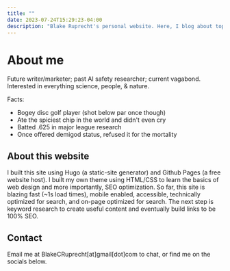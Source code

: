 ```yaml
---
title: ""
date: 2023-07-24T15:29:23-04:00
description: "Blake Ruprecht's personal website. Here, I blog about topics that I find interesting, test website development, and link my academic research."
---
```


# About me
Future writer/marketer; past AI safety researcher; current vagabond. Interested in everything science, people, & nature.

Facts:
- Bogey disc golf player (shot below par once though)
- Ate the spiciest chip in the world and didn't even cry
- Batted .625 in major league research
- Once offered demigod status, refused it for the mortality

## About this website
I built this site using Hugo (a static-site generator) and Github Pages (a free website host). I built my own theme using HTML/CSS to learn the basics of web design and more importantly, SEO optimization. So far, this site is blazing fast (~1s load times), mobile enabled, accessible, technically optimized for search, and on-page optimized for search. The next step is keyword research to create useful content and eventually build links to be 100% SEO.


## Contact
Email me at BlakeCRuprecht[at]gmail[dot]com to chat, or find me on the socials below.





